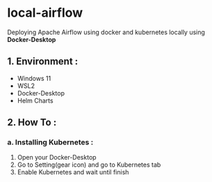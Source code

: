 # local-airflow
Deploying Apache Airflow using docker and kubernetes locally using **Docker-Desktop**

## 1. Environment :
- Windows 11
- WSL2
- Docker-Desktop
- Helm Charts

## 2. How To :
### a. Installing Kubernetes :
1. Open your Docker-Desktop
2. Go to Setting(gear icon) and go to Kubernetes tab
3. Enable Kubernetes and wait until finish
